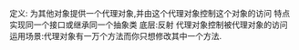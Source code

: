 定义:
为其他对象提供一个代理对象,并由这个代理对象控制这个对象的访问
特点
实现同一个接口或继承同一个抽象类 
底层:反射
代理对象控制被代理对象的访问
运用场景:代理对象有一万个方法而你只想修改其中一个方法.